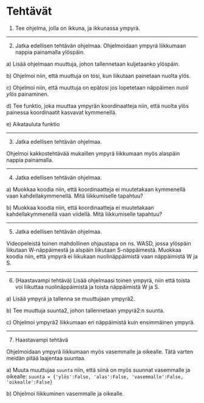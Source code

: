 # Tehtävät

1. Tee ohjelma, jolla on ikkuna, ja ikkunassa ympyrä.

---

2. Jatka edellisen tehtävän ohjelmaa. Ohjelmoidaan ympyrä liikkumaan nappia painamalla ylöspäin.

a) Lisää ohjelmaan muuttuja, johon tallennetaan kuljetaanko ylöspäin.

b) Ohjelmoi niin, että muuttuja on tosi, kun liikutaan painetaan nuolta ylös.

c) Ohjelmoi niin, että muuttuja on epätosi jos lopetetaan näppäimen _nuoli ylös_ painaminen.

d) Tee funktio, joka muuttaa ympyrän koordinaatteja niin, että nuolta ylös painessa koordinaatit kasvavat kymmenellä.

e) Aikatauluta funktio

---

3. Jatka edellisen tehtävän ohjelmaa.

Ohjelmoi kakkostehtävää mukaillen ympyrä liikkumaan myös alaspäin nappia painamalla.

---

4. Jatka edellisen tehtävän ohjelmaa.

a) Muokkaa koodia niin, että koordinaatteja ei muutetakaan kymmenellä vaan kahdellakymmenellä. Mitä liikkumiselle tapahtuu?

b) Muokkaa koodia niin, että koordinaatteja ei muutetakaan kahdellakymmenellä vaan viidellä. Mitä liikkumiselle tapahtuu?

---

5. Jatka edellisen tehtävän ohjelmaa.

Videopeleistä toinen mahdollinen ohjaustapa on ns. WASD, jossa ylöspäin liikutaan W-näppäimestä ja alspäin liikutaan S-näppäimestä. Muokkaa koodia niin, että ympyrä ei liikukaan nuolinäppäimistä vaan näppäimistä W ja S.

---

6. (Haastavampi tehtävä)
Lisää ohjelmaasi toinen ympyrä, niin että toista voi liikuttaa nuolinäppäimistä ja toista näppäimistä W ja S.

a) Lisää ympyrä ja tallenna se muuttujaan ympyrä2.

b) Tee muuttuja suunta2, johon tallennetaan ympyrä2:n suunta.

c) Ohjelmoi ympyrä2 liikkumaan eri näppäimistä kuin ensimmäinen ympyrä.

---

7. Haastavampi tehtävä

Ohjelmoidaan ympyrä liikkumaan myös vasemmalle ja oikealle. Tätä varten meidän pitää laajentaa suuntaa.

a) Muuta muuttujaa `suunta` niin, että siinä on myös suunnat vasemmalle ja oikealle: `suunta = {'ylös':False, 'alas':False, 'vasemmalle':False, 'oikealle':False}`

b) Ohjelmoi liikkuminen vasemmalle ja oikealle.